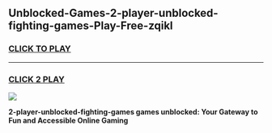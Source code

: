 
## Unblocked-Games-2-player-unblocked-fighting-games-Play-Free-zqikl
<h3>
<a href="https://premium76.site?title=2-player-unblocked-fighting-games&ref=19M">CLICK TO PLAY</a></h3>
<hr>

<h3>
<a href="https://premium76.site?title=2-player-unblocked-fighting-games&ref=19M">CLICK 2 PLAY</a>
  
</h3>

<a href="https://premium76.site?title=2-player-unblocked-fighting-games&ref=19M"><img src="https://clearcache.store/games.png"></a>


**2-player-unblocked-fighting-games games unblocked: Your Gateway to Fun and Accessible Online Gaming**

